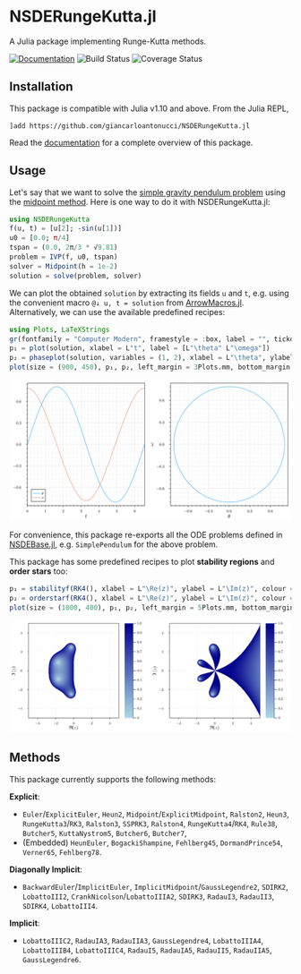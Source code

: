 # NSDERungeKutta.jl

A Julia package implementing Runge-Kutta methods.

[![Documentation](https://img.shields.io/badge/docs-dev-blue.svg)](https://giancarloantonucci.github.io/NSDERungeKutta.jl/dev) ![Build Status](https://img.shields.io/github/actions/workflow/status/giancarloantonucci/NSDERungeKutta.jl/CI.yml) ![Coverage Status](https://img.shields.io/codecov/c/github/giancarloantonucci/NSDERungeKutta.jl)

## Installation

<!-- This package is a [registered package](https://juliahub.com/ui/Search?q=NSDERungeKutta&type=packages) compatible with Julia v1.10 and above. From the Julia REPL,

```
]add NSDERungeKutta
``` -->

This package is compatible with Julia v1.10 and above. From the Julia REPL,

```
]add https://github.com/giancarloantonucci/NSDERungeKutta.jl
```

Read the [documentation](https://giancarloantonucci.github.io/NSDERungeKutta.jl/dev) for a complete overview of this package.

## Usage

Let's say that we want to solve the [simple gravity pendulum problem](https://en.wikipedia.org/wiki/Pendulum_(mathematics)#Simple_gravity_pendulum) using the [midpoint method](https://en.wikipedia.org/wiki/Midpoint_method). Here is one way to do it with NSDERungeKutta.jl:

```julia
using NSDERungeKutta
f(u, t) = [u[2]; -sin(u[1])]
u0 = [0.0; π/4]
tspan = (0.0, 2π/3 * √9.81)
problem = IVP(f, u0, tspan)
solver = Midpoint(h = 1e-2)
solution = solve(problem, solver)
```

We can plot the obtained `solution` by extracting its fields `u` and `t`, e.g. using the convenient macro `@↓ u, t = solution` from [ArrowMacros.jl](https://github.com/giancarloantonucci/ArrowMacros.jl). Alternatively, we can use the available predefined recipes:

```julia
using Plots, LaTeXStrings
gr(fontfamily = "Computer Modern", framestyle = :box, label = "", tickdirection = :out)
p₁ = plot(solution, xlabel = L"t", label = [L"\theta" L"\omega"])
p₂ = phaseplot(solution, variables = (1, 2), xlabel = L"\theta", ylabel = L"\omega")
plot(size = (900, 450), p₁, p₂, left_margin = 3Plots.mm, bottom_margin = 3Plots.mm)
```

![svg](imgs/pendulum.svg)

For convenience, this package re-exports all the ODE problems defined in [NSDEBase.jl](https://github.com/giancarloantonucci/NSDEBase.jl), e.g. `SimplePendulum` for the above problem.

This package has some predefined recipes to plot **stability regions** and **order stars** too:

```julia
p₁ = stabilityf(RK4(), xlabel = L"\Re(z)", ylabel = L"\Im(z)", colour = :blues, resolution = 500)
p₂ = orderstarf(RK4(), xlabel = L"\Re(z)", ylabel = L"\Im(z)", colour = :blues, resolution = 500)
plot(size = (1000, 400), p₁, p₂, left_margin = 5Plots.mm, bottom_margin = 5Plots.mm)
```

![svg](imgs/regions.svg)

## Methods

This package currently supports the following methods:

**Explicit**:

- `Euler`/`ExplicitEuler`, `Heun2`, `Midpoint`/`ExplicitMidpoint`, `Ralston2`, `Heun3`, `RungeKutta3`/`RK3`, `Ralston3`, `SSPRK3`, `Ralston4`, `RungeKutta4`/`RK4`, `Rule38`, `Butcher5`, `KuttaNystrom5`, `Butcher6`, `Butcher7`,
- (Embedded) `HeunEuler`, `BogackiShampine`, `Fehlberg45`, `DormandPrince54`, `Verner65`, `Fehlberg78`.

**Diagonally Implicit**:
- `BackwardEuler`/`ImplicitEuler`, `ImplicitMidpoint`/`GaussLegendre2`, `SDIRK2`, `LobattoIII2`, `CrankNicolson`/`LobattoIIIA2`, `SDIRK3`, `RadauI3`, `RadauII3`, `SDIRK4`, `LobattoIII4`.

**Implicit**:
- `LobattoIIIC2`, `RadauIA3`, `RadauIIA3`, `GaussLegendre4`, `LobattoIIIA4`, `LobattoIIIB4`, `LobattoIIIC4`, `RadauI5`, `RadauIA5`, `RadauII5`, `RadauIIA5`, `GaussLegendre6`.

